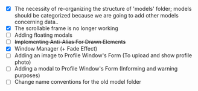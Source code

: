 - [X] The necessity of re-organizing the structure of 'models' folder; models should be categorized
because we are going to add other models concerning data..
- [X] The scrollable frame is no longer working
- [ ] Adding floating modals
- [ ] ~~Implementing Anti-Alias For Drawn Elements~~
- [X] Window Manager (+ Fade Effect)
- [ ] Adding an image to Profile Window's Form (To upload and show profile photo)
- [ ] Adding a modal to Profile Window's Form (Informing and warning purposes)
- [ ] Change name conventions for the old model folder